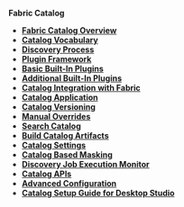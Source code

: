 <strong>Fabric Catalog<strong>    

<ul>
	<li><a href="/articles/39_fabric_catalog/01_catalog_overview.md">Fabric Catalog Overview</a></li>
	<li><a href="/articles/39_fabric_catalog/02_catalog_vocabulary.md">Catalog Vocabulary</a></li>
	<li><a href="/articles/39_fabric_catalog/03_discovery_process.md">Discovery Process</a></li>
	<li><a href="/articles/39_fabric_catalog/04_plugin_framework.md">Plugin Framework</a></li>
	<li><a href="/articles/39_fabric_catalog/04a_builtin_plugins.md">Basic Built-In Plugins</a></li>
	<li><a href="/articles/39_fabric_catalog/plugins/README.md">Additional Built-In Plugins</a></li>
	<li><a href="/articles/39_fabric_catalog/04a_catalog_integration_with_fabric.md">Catalog Integration with Fabric</a></li>
	<li><a href="/articles/39_fabric_catalog/05_catalog_app.md">Catalog Application</a></li>
	<li><a href="/articles/39_fabric_catalog/06_catalog_versioning.md">Catalog Versioning</a></li>
	<li><a href="/articles/39_fabric_catalog/07_manual_overrides.md">Manual Overrides</a></li>
	<li><a href="/articles/39_fabric_catalog/08_search_catalog.md">Search Catalog</a></li>
	<li><a href="/articles/39_fabric_catalog/09_build_artifacts.md">Build Catalog Artifacts</a></li>
	<li><a href="/articles/39_fabric_catalog/10_catalog_settings.md">Catalog Settings</a></li>
	<li><a href="/articles/39_fabric_catalog/11_catalog_masking.md">Catalog Based Masking</a></li>
	<li><a href="/articles/39_fabric_catalog/12_discovery_monitor.md">Discovery Job Execution Monitor</a></li>
	<li><a href="/articles/39_fabric_catalog/20_catalog_APIs.md">Catalog APIs</a></li>
	<li><a href="/articles/39_fabric_catalog/21_advanced_settings.md">Advanced Configuration</a></li>
	<studio><li><a href="/articles/39_fabric_catalog/99_catalog_setup_guide.md">Catalog Setup Guide for Desktop Studio</a></li></studio>
	
</ul>
